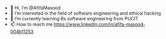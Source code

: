 - 👋 Hi, I’m @AfifaMasood 
- 👀 I’m interested in the field of software engineering and ethical hacking 
- 🌱 I’m currently learning Bs software engineering from PUCIT 
- 📫 How to reach me https://www.linkedin.com/in/afifa-masood-004b11253



